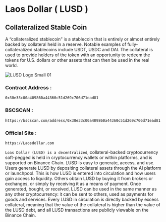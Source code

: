 # Laos Dollar ( LUSD )

## Collateralized Stable Coin

A “collateralized stablecoin” is a stablecoin that is entirely or almost entirely backed by collateral held in a reserve. Notable examples of fully-collateralized stablecoins include USDT, USDC and DAI. The collateral is used to provide holders of the token with an opportunity to redeem the tokens for U.S. dollars or other assets that can then be used in the real world.

![LUSD Logo Small 01](https://user-images.githubusercontent.com/109957215/187412547-f39f1e64-2c15-4522-b105-0ab3a426ded6.png)

### Contract Address :

```
0x30e33c00a409860a44360c51d269c706d71ead81
```

### BSCSCAN :

```
https://bscscan.com/address/0x30e33c00a409860a44360c51d269c706d71ead81
```

### Official Site :

```
https://Laosdollar.com
```

`Loas Dollar (LUSD) is a decentralized`, collateral-backed cryptocurrency soft-pegged is held in cryptocurrency wallets or within platforms, and is supported on Binance Chain.
LUSD is easy to generate, access, and use. Users generate LUSD by depositing collateral assets through the AI platform or launchpool. This is how LUSD is entered into circulation and how users gain access to liquidity. Others obtain LUSD by buying it from brokers or exchanges, or simply by receiving it as a means of payment.
Once generated, bought, or received, LUSD can be used in the same manner as any other cryptocurrency: it can be sent to others, used as payments for goods and services.
Every LUSD in circulation is directly backed by excess collateral, meaning that the value of the collateral is higher than the value of the LUSD debt, and all LUSD transactions are publicly viewable on the Binance Chain.
